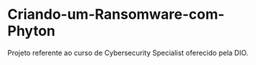 # Criando-um-Ransomware-com-Phyton
Projeto referente ao curso de Cybersecurity Specialist oferecido pela DIO.
